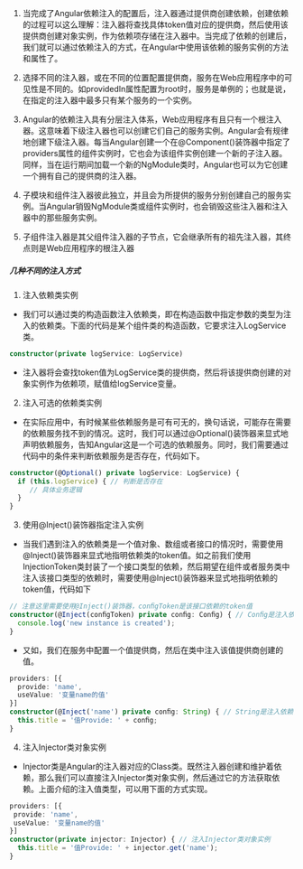 
1. 当完成了Angular依赖注入的配置后，注入器通过提供商创建依赖，创建依赖的过程可以这么理解：注入器将查找具体token值对应的提供商，然后使用该提供商创建对象实例，作为依赖项存储在注入器中。当完成了依赖的创建后，我们就可以通过依赖注入的方式，在Angular中使用该依赖的服务实例的方法和属性了。 

2. 选择不同的注入器，或在不同的位置配置提供商，服务在Web应用程序中的可见性是不同的。如providedIn属性配置为root时，服务是单例的；也就是说，在指定的注入器中最多只有某个服务的一个实例。

3. Angular的依赖注入具有分层注入体系，Web应用程序有且只有一个根注入器。这意味着下级注入器也可以创建它们自己的服务实例。Angular会有规律地创建下级注入器。每当Angular创建一个在@Component()装饰器中指定了providers属性的组件实例时，它也会为该组件实例创建一个新的子注入器。同样，当在运行期间加载一个新的NgModule类时，Angular也可以为它创建一个拥有自己的提供商的注入器。

4. 子模块和组件注入器彼此独立，并且会为所提供的服务分别创建自己的服务实例。当Angular销毁NgModule类或组件实例时，也会销毁这些注入器和注入器中的那些服务实例。

5. 子组件注入器是其父组件注入器的子节点，它会继承所有的祖先注入器，其终点则是Web应用程序的根注入器


##### 几种不同的注入方式

1. 注入依赖类实例
- 我们可以通过类的构造函数注入依赖类，即在构造函数中指定参数的类型为注入的依赖类。下面的代码是某个组件类的构造函数，它要求注入LogService类。

```ts
constructor(private logService: LogService)
```
- 注入器将会查找token值为LogService类的提供商，然后将该提供商创建的对象实例作为依赖项，赋值给logService变量。

2. 注入可选的依赖类实例
- 在实际应用中，有时候某些依赖服务是可有可无的，换句话说，可能存在需要的依赖服务找不到的情况。这时，我们可以通过@Optional()装饰器来显式地声明依赖服务，告知Angular这是一个可选的依赖服务。同时，我们需要通过代码中的条件来判断依赖服务是否存在，代码如下。
```ts
constructor(@Optional() private logService: LogService) {
  if (this.logService) { // 判断是否存在
     // 具体业务逻辑
  }
}
```

3.  使用@Inject()装饰器指定注入实例
- 当我们遇到注入的依赖类是一个值对象、数组或者接口的情况时，需要使用@Inject()装饰器来显式地指明依赖类的token值。如之前我们使用InjectionToken类封装了一个接口类型的依赖，然后期望在组件或者服务类中注入该接口类型的依赖时，需要使用@Inject()装饰器来显式地指明依赖的token值，代码如下

```ts
// 注意这里需要使用@Inject()装饰器，conﬁgToken是该接口依赖的token值
constructor(@Inject(conﬁgToken) private conﬁg: Conﬁg) { // Conﬁg是注入依赖的类型
  console.log('new instance is created');
}
```

- 又如，我们在服务中配置一个值提供商，然后在类中注入该值提供商创建的值。
```ts
providers: [{
  provide: 'name',
  useValue: '变量name的值'
}]
constructor(@Inject('name') private conﬁg: String) { // String是注入依赖的类型
  this.title = '值Provide: ' + conﬁg;
}
```

4. 注入Injector类对象实例
- Injector类是Angular的注入器对应的Class类。既然注入器创建和维护着依赖，那么我们可以直接注入Injector类对象实例，然后通过它的方法获取依赖。上面介绍的注入值类型，可以用下面的方式实现。

```ts
providers: [{
 provide: 'name',
 useValue: '变量name的值'
}]
constructor(private injector: Injector) { // 注入Injector类对象实例
  this.title = '值Provide: ' + injector.get('name');
}
```





